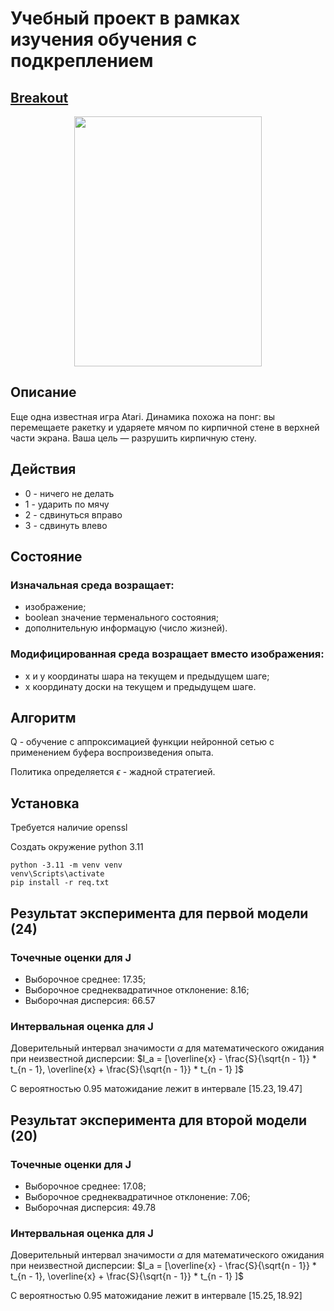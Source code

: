 # Учебный проект в рамках изучения обучения с подкреплением 


## [Breakout](https://www.gymlibrary.dev/environments/atari/breakout/)



<p align="center">
<img src="https://www.gymlibrary.dev/_images/breakout.gif" width="300" height="400" p>

## Описание

Еще одна известная игра Atari. Динамика похожа на понг: вы перемещаете ракетку и ударяете мячом по кирпичной стене в верхней части экрана. Ваша цель — разрушить кирпичную стену.

## Действия

- 0 - ничего не делать
- 1 - ударить по мячу
- 2 - сдвинуться вправо
- 3 - сдвинуть влево

## Состояние 


### Изначальная среда возращает:
- изображение;
- boolean значение терменального состояния;
- дополнительную информацую (число жизней).

### Модифицированная среда возращает вместо изображения:
- x и y координаты шара на текущем и предыдущем шаге;
- x координату доски на текущем и предыдущем шаге.

## Алгоритм

Q - обучение с аппроксимацией функции нейронной сетью с применением буфера воспроизведения опыта.

Политика определяется $\epsilon$ - жадной стратегией. 

## Установка

Требуется наличие openssl

Создать окружение python 3.11
```
python -3.11 -m venv venv
venv\Scripts\activate
pip install -r req.txt
```

## Результат эксперимента для первой модели (24)

### Точечные оценки для J
 - Выборочное среднее: $17.35$;
 - Выборочное среднеквадратичное отклонение: $8.16$;
 - Выборочная дисперсия: $66.57$

### Интервальная оценка для J 

Доверительный интервал значимости $\alpha$ для математического ожидания при неизвестной дисперсии:
$I_a = [\overline{x} - \frac{S}{\sqrt{n - 1}} * t_{n - 1}, \overline{x} + \frac{S}{\sqrt{n - 1}} * t_{n - 1} ]$

С вероятностью $0.95$ матожидание лежит в интервале $[ 15.23, 19.47]$


## Результат эксперимента для второй модели (20)

### Точечные оценки для J
 - Выборочное среднее: $17.08$;
 - Выборочное среднеквадратичное отклонение: $7.06$;
 - Выборочная дисперсия: $49.78$

### Интервальная оценка для J 

Доверительный интервал значимости $\alpha$ для математического ожидания при неизвестной дисперсии:
$I_a = [\overline{x} - \frac{S}{\sqrt{n - 1}} * t_{n - 1}, \overline{x} + \frac{S}{\sqrt{n - 1}} * t_{n - 1} ]$

С вероятностью $0.95$ матожидание лежит в интервале $[ 15.25, 18.92]$